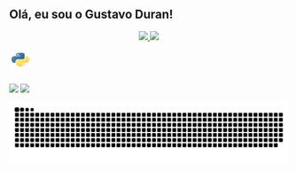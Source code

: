 ## Olá, eu sou o Gustavo Duran!
<div align="center">
  <a href="https://github.com/GustavoDuranBR">
  <img height="180em" src="https://github-readme-stats.vercel.app/api?username=GustavoDuranBR&show_icons=true&theme=blue-green&include_all_commits=true&count_private=true"/>
  <img height="180em" src="https://github-readme-stats.vercel.app/api/top-langs/?username=GustavoDuranBR&layout=compact&langs_count=7&theme=blue-green"/>
</div>
<div style="display: inline_block"><br>
  <img align="center" alt="Duran-Python" height="30" width="40" src="https://raw.githubusercontent.com/devicons/devicon/master/icons/python/python-original.svg">
</div>
  
  ##
 
<div> 
  <a href = "mailto:gustavoduran22@gmail.com"><img src="https://img.shields.io/badge/-Gmail-%23333?style=for-the-badge&logo=gmail&logoColor=white" target="_blank"></a>
  <a href="https://www.linkedin.com/in/luiz-gustavo-duran-leite-9b7aab195/" target="_blank"><img src="https://img.shields.io/badge/-LinkedIn-%230077B5?style=for-the-badge&logo=linkedin&logoColor=white" target="_blank"></a> 
 
  ![Snake animation](https://github.com/GustavoDuranBR/GustavoDuranBR/blob/output/github-contribution-grid-snake.svg)
 
</div>
